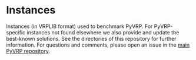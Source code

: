 # Instances

Instances (in VRPLIB format) used to benchmark PyVRP.
For PyVRP-specific instances not found elsewhere we also provide and update the best-known solutions. 
See the directories of this repository for further information.
For questions and comments, please open an issue in the [main PyVRP repository](https://github.com/PyVRP/PyVRP).
